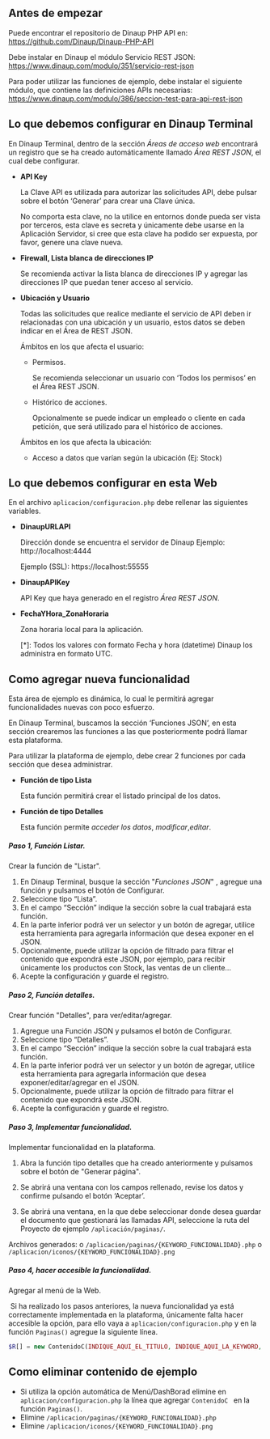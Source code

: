 
## Antes de empezar

Puede encontrar el repositorio de Dinaup PHP API en:
	https://github.com/Dinaup/Dinaup-PHP-API

Debe instalar en Dinaup el módulo Servicio REST JSON:
	https://www.dinaup.com/modulo/351/servicio-rest-json 

Para poder utilizar las funciones de ejemplo, debe instalar el siguiente módulo, que contiene las definiciones APIs necesarias:
  https://www.dinaup.com/modulo/386/seccion-test-para-api-rest-json



## Lo que debemos configurar en Dinaup Terminal

En Dinaup Terminal, dentro de la sección *Áreas de acceso web* encontrará un registro que se ha creado automáticamente llamado *Área REST JSON*, el cual debe configurar.

- ​**API Key** 

  La Clave API es utilizada para autorizar las solicitudes API, debe pulsar sobre el botón ‘Generar’ para crear una Clave única.

  No comporta esta clave, no la utilice en entornos donde pueda ser vista por terceros, esta clave es secreta y únicamente debe usarse en la Aplicación Servidor, si cree que esta clave ha podido ser expuesta, por favor, genere una clave nueva.

- **Firewall, Lista blanca de direcciones IP**

  Se recomienda activar la lista blanca de direcciones IP y agregar las direcciones IP que puedan tener acceso al servicio.

- **Ubicación y Usuario**

  Todas las solicitudes que realice mediante el servicio de API deben ir relacionadas con una ubicación y un usuario, estos datos se deben indicar en el Área de REST JSON.

  Ámbitos en los que afecta el usuario:
  - Permisos. 

    Se recomienda seleccionar un usuario con ‘Todos los permisos’ en el Área REST JSON.

  - Histórico de acciones. 

    Opcionalmente se puede indicar un empleado o cliente en cada petición, que será utilizado para el histórico de acciones.

  Ámbitos en los que afecta la ubicación:

  - Acceso a datos que varían según la ubicación (Ej: Stock)

  



## Lo que debemos configurar en esta Web

En el archivo `aplicacion/configuracion.php` debe rellenar las siguientes variables.

- **DinaupURLAPI** 

  Dirección donde se encuentra el servidor de Dinaup
  Ejemplo: http://localhost:4444 
  
  Ejemplo (SSL): https://localhost:55555

- **DinaupAPIKey**

  API Key que haya generado en el registro *Área REST JSON*.

- **FechaYHora_ZonaHoraria**

  Zona horaria local para la aplicación.

  [*]: Todos los valores con formato Fecha y hora (datetime) Dinaup los administra en formato UTC.

  

## Como agregar nueva funcionalidad

Esta área de ejemplo es dinámica, lo cual le permitirá agregar funcionalidades nuevas con poco esfuerzo.

En Dinaup Terminal, buscamos la sección ‘Funciones JSON’, en esta sección crearemos las funciones a las que posteriormente podrá llamar esta plataforma.

Para utilizar la plataforma de ejemplo, debe crear 2 funciones por cada sección que desea administrar.

- **Función de tipo Lista** 

  Esta función permitirá crear el listado principal de los datos.

- **Función de tipo Detalles**

  Esta función permite *acceder los datos*, *modificar*,*editar*.

##### Paso 1, Función Listar.

Crear la función de "Listar".

1. En Dinaup Terminal, busque la sección "*Funciones JSON*" , agregue una función y pulsamos el botón de Configurar.
2. Seleccione tipo “Lista”.
3. En el campo “Sección” indique la sección sobre la cual trabajará esta función.
4. En la parte inferior podrá ver un selector y un botón de agregar, utilice esta herramienta para agregarla información que desea exponer en el JSON.
5. Opcionalmente, puede utilizar la opción de filtrado para filtrar el contenido que expondrá este JSON, por ejemplo, para recibir únicamente los productos con Stock, las ventas de un cliente…
6. Acepte la configuración y guarde el registro.

##### Paso 2, Función detalles.

Crear función "Detalles", para ver/editar/agregar.

1.	Agregue una Función JSON y pulsamos el botón de Configurar.
2.	Seleccione tipo “Detalles”.
3.	En el campo “Sección” indique la sección sobre la cual trabajará esta función.
4.	En la parte inferior podrá ver un selector y un botón de agregar, utilice esta herramienta para agregarla información que desea exponer/editar/agregar en el JSON.
5.	Opcionalmente, puede utilizar la opción de filtrado para filtrar el contenido que expondrá este JSON. 
6.	Acepte la configuración y guarde el registro.

##### Paso 3, Implementar funcionalidad.

Implementar funcionalidad en la plataforma.

1. Abra la función tipo detalles que ha creado anteriormente y pulsamos sobre el botón de "Generar página".

2. Se abrirá una ventana con los campos rellenado, revise los datos y confirme pulsando el botón ‘Aceptar’.

   [^*]: La KeyWord (KEYWORD_FUNCIONALIDAD) se utiliza para el nombre de archivos y para URL.

3. Se abrirá una ventana, en la que debe seleccionar donde desea guardar el documento que gestionará las llamadas API,  seleccione la ruta del Proyecto de ejemplo `/aplicación/paginas/`. 

   [^*]: Si no está accesible la ruta `/aplicación/paginas/`, puede seleccionar cualquier otro directorio y copiar los archivos manualmente.

Archivos generados:
o	`/aplicacion/paginas/{KEYWORD_FUNCIONALIDAD}.php`
o	`/aplicacion/iconos/{KEYWORD_FUNCIONALIDAD}.png`

##### Paso 4, hacer accesible la funcionalidad.

Agregar al menú de la Web.

​	Si ha realizado los pasos anteriores, la nueva funcionalidad ya está correctamente implementada en la plataforma, únicamente falta hacer accesible la opción, para ello vaya a `aplicacion/configuracion.php` y en la función `Paginas()` agregue la siguiente línea.

```php
$R[] = new ContenidoC(INDIQUE_AQUI_EL_TITULO, INDIQUE_AQUI_LA_KEYWORD, INDIQUE_AQUI_SI_SE_PUEDE_AGREGAR);
```



## Como eliminar contenido de ejemplo

-	Si utiliza la opción automática de Menú/DashBorad elimine en `aplicacion/configuracion.php` la línea que agregar `ContenidoC ` en la función `Paginas()`.
-	Elimine `/aplicacion/paginas/{KEYWORD_FUNCIONALIDAD}.php`
-	Elimine `/aplicacion/iconos/{KEYWORD_FUNCIONALIDAD}.png`

